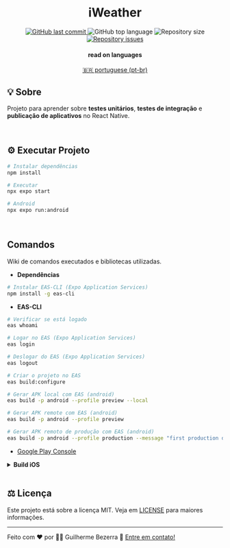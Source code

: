 <div align="center">
  <h1 align="center">
  iWeather
  </h1>
</div>

<p align="center">
<a href="https://github.com/gbdsantos/iweather/commits/master">
  <img alt="GitHub last commit" src="https://img.shields.io/github/last-commit/gbdsantos/iweather.svg">
</a>

  <img alt="GitHub top language" src="https://img.shields.io/github/languages/top/gbdsantos/iweather.svg">

  <img alt="Repository size" src="https://img.shields.io/github/repo-size/gbdsantos/iweather.svg">

  <a href="https://github.com/gbdsantos/iweather/issues">
    <img alt="Repository issues" src="https://img.shields.io/github/issues/gbdsantos/iweather.svg">
  </a>
</p>

<div align="center" style="display: none; width: 90%;">
	<img alt="ignite fleet application demonstration" src="" />
</div>

<div align="center">
<h4 align="center">read on languages</h4>
<a href="https://github.com/gbdsantos/iweather/blob/master/README.pt-br.md" hreflang="pt-br">🇧🇷 portuguese (pt-br)
</a>
</div>

## 💡 Sobre

Projeto para aprender sobre **testes unitários**, **testes de integração** e **publicação de aplicativos** no React Native.

<br>

## ⚙️ Executar Projeto

```Bash
# Instalar dependências
npm install

# Executar
npx expo start

# Android
npx expo run:android
```

<br>

## Comandos

Wiki de comandos executados e bibliotecas utilizadas.

- **Dependências**

```Bash
# Instalar EAS-CLI (Expo Application Services)
npm install -g eas-cli
```

- **EAS-CLI**

```Bash
# Verificar se está logado
eas whoami

# Logar no EAS (Expo Application Services)
eas login

# Deslogar do EAS (Expo Application Services)
eas logout

# Criar o projeto no EAS
eas build:configure

# Gerar APK local com EAS (android)
eas build -p android --profile preview --local

# Gerar APK remote com EAS (android)
eas build -p android --profile preview

# Gerar APK remoto de produção com EAS (android)
eas build -p android --profile production --message "first production deploy"
```

- [Google Play Console](https://play.google.com/intl/pt-BR/console/about "Google Play Console")

<details>
<summary><strong>Build iOS</strong></summary> 

<br />

```Bash
# Instalar Fastlane no macOS
brew install fastlane
```

- 🇺🇸 [Primeiros passos com fastlane para iOS](https://docs.fastlane.tools/getting-started/ios/setup "Primeiros passos com fastlane para iOS")

</details>

<br>

## ⚖️ Licença

Este projeto está sobre a licença MIT. Veja em [LICENSE](https://github.com/gbdsantos/iweather/blob/master/LICENSE) para maiores informações.

---
Feito com ❤️ por 🧑‍🚀 Guilherme Bezerra 👋 [Entre em contato!](https://www.linkedin.com/in/gbdsantos/)
